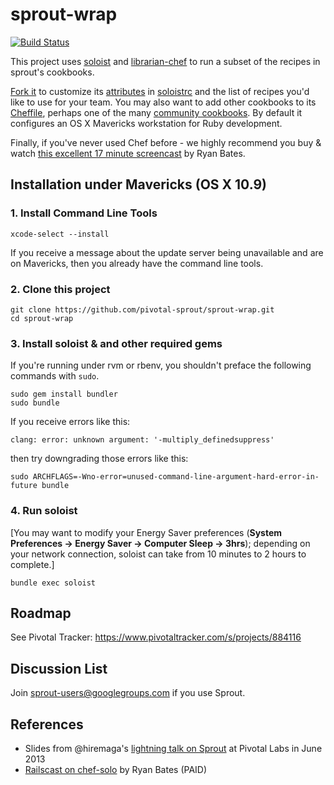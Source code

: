 # sprout-wrap

[![Build Status](https://travis-ci.org/pivotal-sprout/sprout-wrap.png?branch=master)](https://travis-ci.org/pivotal-sprout/sprout-wrap)

This project uses [soloist](https://github.com/mkocher/soloist) and [librarian-chef](https://github.com/applicationsonline/librarian-chef)
to run a subset of the recipes in sprout's cookbooks.

[Fork it](https://github.com/pivotal-sprout/sprout-wrap/fork) to 
customize its [attributes](http://docs.opscode.com/chef_overview_attributes.html) in [soloistrc](/soloistrc) and the list of recipes 
you'd like to use for your team. You may also want to add other cookbooks to its [Cheffile](/Cheffile), perhaps one 
of the many [community cookbooks](http://community.opscode.com/cookbooks). By default it configures an OS X 
Mavericks workstation for Ruby development.

Finally, if you've never used Chef before - we highly recommend you buy &amp; watch [this excellent 17 minute screencast](http://railscasts.com/episodes/339-chef-solo-basics) by Ryan Bates. 

## Installation under Mavericks (OS X 10.9)

### 1. Install Command Line Tools
  
    xcode-select --install

If you receive a message about the update server being unavailable and are on Mavericks, then you already have the command line tools.

### 2. Clone this project

    git clone https://github.com/pivotal-sprout/sprout-wrap.git
    cd sprout-wrap

### 3. Install soloist & and other required gems

If you're running under rvm or rbenv, you shouldn't preface the following commands with `sudo`.

    sudo gem install bundler
    sudo bundle

If you receive errors like this:

    clang: error: unknown argument: '-multiply_definedsuppress'

then try downgrading those errors like this:

    sudo ARCHFLAGS=-Wno-error=unused-command-line-argument-hard-error-in-future bundle

### 4. Run soloist

[You may want to modify your Energy Saver preferences (**System Preferences &rarr; Energy Saver &rarr; Computer Sleep &rarr; 3hrs**); depending on your network connection, soloist can take from 10 minutes to 2 hours to complete.]

    bundle exec soloist

## Roadmap

See Pivotal Tracker: https://www.pivotaltracker.com/s/projects/884116

## Discussion List

  Join [sprout-users@googlegroups.com](https://groups.google.com/forum/#!forum/sprout-users) if you use Sprout.

## References

* Slides from @hiremaga's [lightning talk on Sprout](http://sprout-talk.cfapps.io/) at Pivotal Labs in June 2013
* [Railscast on chef-solo](http://railscasts.com/episodes/339-chef-solo-basics) by Ryan Bates (PAID)
